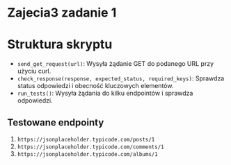 # Zajecia3 zadanie 1

# Struktura skryptu
- `send_get_request(url)`: Wysyła żądanie GET do podanego URL przy użyciu curl.
- `check_response(response, expected_status, required_keys)`: Sprawdza status odpowiedzi i obecność kluczowych elementów.
- `run_tests()`: Wysyła żądania do kilku endpointów i sprawdza odpowiedzi.

## Testowane endpointy
1. `https://jsonplaceholder.typicode.com/posts/1`
2. `https://jsonplaceholder.typicode.com/comments/1`
3. `https://jsonplaceholder.typicode.com/albums/1`

